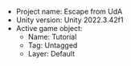 <!-- UNITY CODE ASSIST INSTRUCTIONS START -->
- Project name: Escape from UdA
- Unity version: Unity 2022.3.42f1
- Active game object:
  - Name: Tutorial
  - Tag: Untagged
  - Layer: Default
<!-- UNITY CODE ASSIST INSTRUCTIONS END -->
